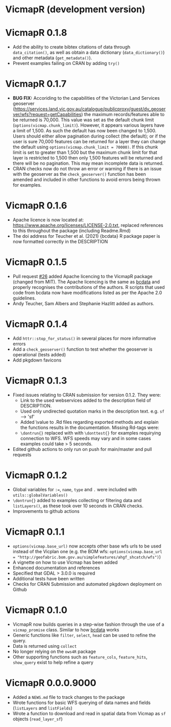 # VicmapR (development version)

# VicmapR 0.1.8
* Add the ability to create bibtex citations of data through `data_citation()`, as well as obtain a data dictionary (`data_dictionary()`) and other metadata (`get_metadata()`).  
* Prevent examples failing on CRAN by adding `try()`

# VicmapR 0.1.7  
* __BUG FIX:__ Accoriding to the capabilities of the Victorian Land Services geoserver (https://services.land.vic.gov.au/catalogue/publicproxy/guest/dv_geoserver/wfs?request=getCapabilities) the maximum records/features able to be returned is 70,000. This value was set as the default chunk limit (`options(vicmap.chunk_limit)`). However, it appears various layers have a limit of 1,500. As such the default has now been changed to 1,500. Users should either allow pagination during collect (the default); or if the user is sure 70,000 features can be returned for a layer they can change the default using `options(vicmap.chunk_limit = 70000)`. If this chunk limit is set to greater than 1,500 but the maximum chunk limit for that layer is restricted to 1,500 then only 1,500 features will be returned and there will be no pagination. This may mean incomplete data is returned.  
* CRAN checks now do not throw an error or warning if there is an issue with the geoserver as the `check_geoserver()` function has been amended and included in other functions to avoid errors being thrown for examples. 

# VicmapR 0.1.6  
* Apache licence is now located at: https://www.apache.org/licenses/LICENSE-2.0.txt, replaced references to this throughout the package (including Readme.Rmd)  
* The doi address for Teucher et al. (2021) {bcdata} R package paper is now formatted correctly in the DESCRIPTION

# VicmapR 0.1.5
* Pull request [#26](https://github.com/JustinCally/VicmapR/pull/26) added Apache licencing to the VicmapR package (changed from MIT). The Apache licencing is the same as [bcdata](https://github.com/bcgov/bcdata) and properly recognises the contributions of the authors. R scripts that used code from bcdata now have modifications listed as per the Apache 2.0 guidelines. 
* Andy Teucher, Sam Albers and Stephanie Hazlitt added as authors.  

# VicmapR 0.1.4
* Add `httr::stop_for_status()` in several places for more informative errors  
* Add a `check_geoserver()` function to test whether the geoserver is operational (tests added)  
* Add pkgdown favicons  

# VicmapR 0.1.3  
* Fixed issues relating to CRAN submission for version 0.1.2. They were:  
    - Link to the used webservices added to the description field of DESCRIPTION.
    - Used only undirected quotation marks in the description text. e.g. `sf` --> 'sf'
    - Added \value to .Rd files regarding exported methods and explain the functions results in the documentation. Missing Rd-tags were:
    - `\dontrun{}` replaced with with `\donttest{}` for examples requirying connection to WFS. WFS speeds may vary and in some cases examples could take > 5 seconds.  
* Edited github actions to only run on push for main/master and pull requests

# VicmapR 0.1.2
* Global variables for `:=`, `name`, `type` and `.` were included with `utils::globalVariables()`  
* `\dontrun{}` added to examples collecting or filtering data and `listLayers()`, as these took over 10 seconds in CRAN checks.  
* Improvements to github actions  

# VicmapR 0.1.1

* `options(vicmap.base_url)` now accepts other base wfs urls to be used instead of the Vicplan one (e.g. the BOM wfs: `options(vicmap.base_url = "http://geofabric.bom.gov.au/simplefeatures/ahgf_shcatch/wfs")`)  
* A vignette on how to use Vicmap has been added
* Enhanced documentation and references
* Specified that GDAL > 3.0.0 is required  
* Additional tests have been written
* Checks for CRAN Submission and automated pkgdown deployment on Github 

# VicmapR 0.1.0

* VicmapR now builds queries in a step-wise fashion through the use of a `vicmap_promise` class. Similar to how [bcdata](https://github.com/bcgov/bcdata) works 
* Generic functions like `filter`, `select`, `head` can be used to refine the query.
* Data is returned using `collect`
* No longer relying on the `ows4R` package
* Other supporting functions such as `feature_cols`, `feature_hits`, `show_query` exist to help refine a query

# VicmapR 0.0.0.9000

* Added a `NEWS.md` file to track changes to the package  
* Wrote functions for basic WFS querying of data names and fields (`listLayers` and `listFields`)  
* Wrote a function to download and read in spatial data from Vicmap as `sf` objects (`read_layer_sf`)  

